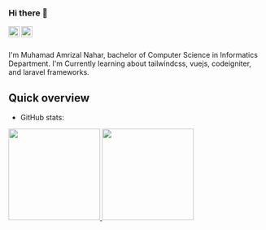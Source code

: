 ### Hi there 👋
<a href="https://www.instagram.com/amrizalnahar/">
  <img align="left" alt="Abhishek's Instagram" width="22px" src="https://raw.githubusercontent.com/hussainweb/hussainweb/main/icons/instagram.png" />
</a>
<a href="https://www.linkedin.com/in/muhamad-amrizal-nahar-143374170/">
  <img align="left" alt="Abhishek's LinkedIN" width="22px" src="https://raw.githubusercontent.com/peterthehan/peterthehan/master/assets/linkedin.svg" />
</a>

<br/>
<br/>

I'm Muhamad Amrizal Nahar, bachelor of Computer Science in Informatics Department.
I'm Currently learning about tailwindcss, vuejs, codeigniter, and laravel frameworks.

## Quick overview
* GitHub stats:  
<p align="left">
<a href="https://github.com/amrizalnahar">
  <img height="180em" src="https://github-readme-stats-eight-theta.vercel.app/api?username=amrizalnahar&show_icons=true&theme=algolia&include_all_commits=true&count_private=true"/>
  <img height="180em" src="https://github-readme-stats-eight-theta.vercel.app/api/top-langs/?username=amrizalnahar&layout=compact&langs_count=8&theme=algolia"/>
</a>
</p>

<!--
**amrizalnahar/amrizalnahar** is a ✨ _special_ ✨ repository because its `README.md` (this file) appears on your GitHub profile.

Here are some ideas to get you started:

- 🔭 I’m currently working on ...
- 🌱 I’m currently learning ...
- 👯 I’m looking to collaborate on ...
- 🤔 I’m looking for help with ...
- 💬 Ask me about ...
- 📫 How to reach me: ...
- 😄 Pronouns: ...
- ⚡ Fun fact: ...
-->
